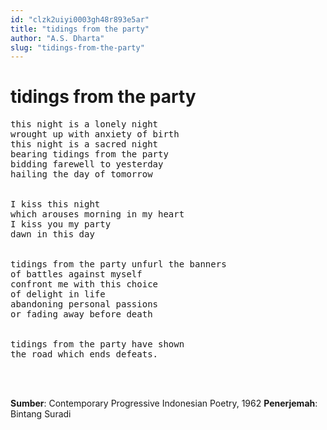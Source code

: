 ```yaml
---
id: "clzk2uiyi0003gh48r893e5ar"
title: "tidings from the party"
author: "A.S. Dharta"
slug: "tidings-from-the-party"
---
```


# tidings from the party

<pre>
this night is a lonely night
wrought up with anxiety of birth
this night is a sacred night
bearing tidings from the party
bidding farewell to yesterday
hailing the day of tomorrow


I kiss this night
which arouses morning in my heart
I kiss you my party
dawn in this day


tidings from the party unfurl the banners
of battles against myself
confront me with this choice
of delight in life
abandoning personal passions
or fading away before death


tidings from the party have shown
the road which ends defeats.
</pre>

<br/><br/>

**Sumber**: Contemporary Progressive Indonesian Poetry, 1962
**Penerjemah**: Bintang Suradi

